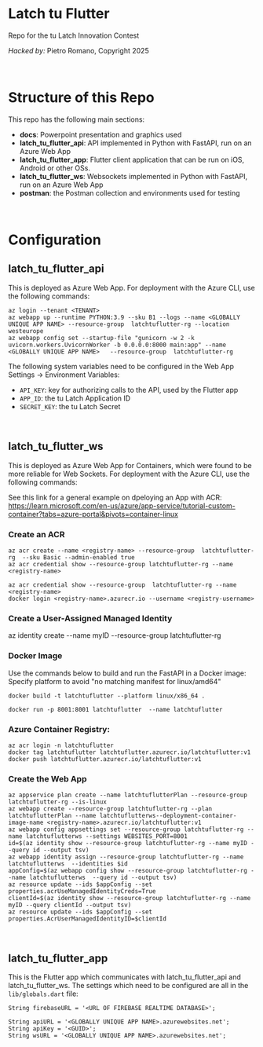 # Latch tu Flutter
Repo for the tu Latch Innovation Contest

*Hacked by:* Pietro Romano, Copyright 2025

<br/>

# Structure of this Repo
This repo has the following main sections:
- **docs**: Powerpoint presentation and graphics used
- **latch_tu_flutter_api**: API implemented in Python with FastAPI, run on an Azure Web App
- **latch_tu_flutter_app**: Flutter client application that can be run on iOS, Android or other OSs.
- **latch_tu_flutter_ws**: Websockets implemented in Python with FastAPI, run on an Azure Web App
- **postman**: the Postman collection and environments used for testing

<br/>

# Configuration
## latch_tu_flutter_api
This is deployed as Azure Web App.
For deployment with the Azure CLI, use the following commands:
```
az login --tenant <TENANT>
az webapp up --runtime PYTHON:3.9 --sku B1 --logs --name <GLOBALLY UNIQUE APP NAME> --resource-group  latchtuflutter-rg --location westeurope
az webapp config set --startup-file "gunicorn -w 2 -k uvicorn.workers.UvicornWorker -b 0.0.0.0:8000 main:app" --name <GLOBALLY UNIQUE APP NAME>   --resource-group  latchtuflutter-rg
```

The following system variables need to be configured in the Web App Settings -> Environment Variables:
- `API_KEY`: key for authorizing calls to the API, used by the Flutter app
- `APP_ID`: the tu Latch Application ID
- `SECRET_KEY`: the tu Latch Secret

<br/>

## latch_tu_flutter_ws
This is deployed as Azure Web App for Containers, which were found to be more reliable for Web Sockets.
For deployment with the Azure CLI, use the following commands:

See this link for a general example on dpeloying an App with ACR:
https://learn.microsoft.com/en-us/azure/app-service/tutorial-custom-container?tabs=azure-portal&pivots=container-linux


### Create an ACR
```
az acr create --name <registry-name> --resource-group  latchtuflutter-rg  --sku Basic --admin-enabled true
az acr credential show --resource-group latchtuflutter-rg --name <registry-name>

az acr credential show --resource-group  latchtuflutter-rg --name <registry-name>
docker login <registry-name>.azurecr.io --username <registry-username>
```

### Create a User-Assigned Managed Identity
az identity create --name myID --resource-group  latchtuflutter-rg

### Docker Image
Use the commands below to build and run the FastAPI in a Docker image: Specify platform to avoid "no matching manifest for linux/amd64"
```
docker build -t latchtuflutter --platform linux/x86_64 . 

docker run -p 8001:8001 latchtuflutter  --name latchtuflutter
```

### Azure Container Registry:
```
az acr login -n latchtuflutter
docker tag latchtuflutter latchtuflutter.azurecr.io/latchtuflutter:v1
docker push latchtuflutter.azurecr.io/latchtuflutter:v1
```

### Create the Web App
```
az appservice plan create --name latchtuflutterPlan --resource-group latchtuflutter-rg --is-linux
az webapp create --resource-group latchtuflutter-rg --plan latchtuflutterPlan --name latchtuflutterws--deployment-container-image-name <registry-name>.azurecr.io/latchtuflutter:v1
az webapp config appsettings set --resource-group latchtuflutter-rg --name latchtuflutterws --settings WEBSITES_PORT=8001
id=$(az identity show --resource-group latchtuflutter-rg --name myID --query id --output tsv)
az webapp identity assign --resource-group latchtuflutter-rg --name latchtuflutterws  --identities $id
appConfig=$(az webapp config show --resource-group latchtuflutter-rg --name latchtuflutterws  --query id --output tsv)
az resource update --ids $appConfig --set properties.acrUseManagedIdentityCreds=True
clientId=$(az identity show --resource-group latchtuflutter-rg --name myID --query clientId --output tsv)
az resource update --ids $appConfig --set properties.AcrUserManagedIdentityID=$clientId

```

<br/>

## latch_tu_flutter_app
This is the Flutter app which communicates with latch_tu_flutter_api and latch_tu_flutter_ws.
The settings which need to be configured are all in the `lib/globals.dart` file:
````
String firebaseURL = '<URL OF FIREBASE REALTIME DATABASE>';

String apiURL = '<GLOBALLY UNIQUE APP NAME>.azurewebsites.net';
String apiKey = '<GUID>';
String wsURL = '<GLOBALLY UNIQUE APP NAME>.azurewebsites.net';
````